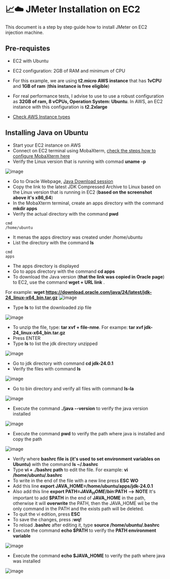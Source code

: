 # 📈☁️ JMeter Installation on EC2

This document is a step by step guide how to install JMeter on EC2 injection machine.

## Pre-requistes
- EC2 with Ubuntu
- EC2 configuration: 2GB of RAM and minimum of CPU

- For this example, we are using **t2.micro AWS instance** that has **1vCPU** and **1GB of ram** (**this instance is free eligible**)
- For real performance tests, I advise to use to use a robust configuration as **32GB of ram, 8 vCPUs, Operation System: Ubuntu**. In AWS, an EC2 instance with this configuration is **t2.2xlarge**
- [Check AWS Instance types](https://aws.amazon.com/ec2/instance-types/?trk=a5a8f3c9-c18a-485c-bbdb-52b795178fbe&sc_channel=ps&ef_id=CjwKCAjw4K3DBhBqEiwAYtG_9Egnpes7WDzX3R4IfkPsjhIG9NoX-3O3iR-OnYtnXPGYygX_I4naWhoCT5cQAvD_BwE:G:s&s_kwcid=AL!4422!3!536323165854!e!!g!!aws%20instance%20types!12028491727!115492233545&gad_campaignid=12028491727&gbraid=0AAAAADjHtp9ManJdWERBk1JBZp5ayMJpp&gclid=CjwKCAjw4K3DBhBqEiwAYtG_9Egnpes7WDzX3R4IfkPsjhIG9NoX-3O3iR-OnYtnXPGYygX_I4naWhoCT5cQAvD_BwE)

## Installing Java on Ubuntu

- Start your EC2 instance on AWS
- Connect on EC2 terminal using MobaXterm, [check the steps how to configure MobaXterm here](https://github.com/almeidas-tatiane/robust-api-performance/blob/main/configuring-mobaxterm.md)
- Verify the Linux version that is running with commad **uname -p**
  
![image](https://github.com/user-attachments/assets/3be0d2e7-f002-404c-932c-cd19ca261bc3)

- Go to Oracle Webpage, [Java Download session](https://www.oracle.com/br/java/technologies/downloads/)
- Copy the link to the latest JDK Compressed Archive to Linux based on the Linux version that is running in EC2 (**based on the screenshot above it's x86_64**)
- In the MobaXterm terminal, create an apps directory with the command **mkdir apps**
- Verify the actual directory with the command **pwd**
```
cmd
/home/ubuntu
```
- It menas the apps directory was created under /home/ubuntu
- List the directory with the command **ls**
```
cmd
apps
```

- The apps directory is displayed
- Go to apps directory with the command **cd apps**
- To download the Java version (**that the link was copied in Oracle page**) to EC2, use the command **wget + URL link** .

For example: **wget https://download.oracle.com/java/24/latest/jdk-24_linux-x64_bin.tar.gz**
![image](https://github.com/user-attachments/assets/54c24b55-c0e9-48ae-8a63-7d192cb7be3d)

- Type **ls** to list the downloaded zip file

![image](https://github.com/user-attachments/assets/eed100e0-5c09-4607-b35e-adca7b760d9a)


- To unzip the file, type: **tar xvf + file-nme**. For exampe: **tar xvf jdk-24_linux-x64_bin.tar.gz**
- Press ENTER
- Type **ls** to list the jdk directory unzipped

![image](https://github.com/user-attachments/assets/3e2b4761-d6ea-48ad-8954-c9e6754fd66b)

- Go to jdk directory with command **cd jdk-24.0.1**
- Verify the files with command **ls**

![image](https://github.com/user-attachments/assets/a33d1a56-b6cd-4b51-b4fa-44e49d18f3a6)

- Go to bin directory and verify all files with command **ls-la**

![image](https://github.com/user-attachments/assets/8d78b49c-43ef-404c-b27f-4ea5267efdcd)

- Execute the command **./java --version** to verify the java version installed

![image](https://github.com/user-attachments/assets/a4adf501-b53c-4c54-be59-db693fbb042e)

- Execute the command **pwd** to verify the path where java is installed and copy the path

![image](https://github.com/user-attachments/assets/3833a3e4-e97d-4049-9fda-b81951ab596e)

- Verify where **bashrc file is (it's used to set environment variables on Ubuntu)** with the command **ls ~/.bashrc**
- Type **vi + ./bashrc path** to edit the file. For example: **vi /home/ubuntu/.bashrc**
- To write in the end of the file with a new line press **ESC** **WO**
- Add this line **export JAVA_HOME=/home/ubuntu/apps/jdk-24.0.1**
- Also add this line **export PATH=$JAVA_HOME/bin:$PATH**  **-->** **NOTE** It's important to add **$PATH** in the end of **JAVA_HOME** in the path, otherwise it will **overwrite** the PATH, then the JAVA_HOME wil be the only command in the PATH and the exists path will be deleted.
- To quit the vi edition, press **ESC**
- To save the changes, press **:wq!**
- To reload **.bashrc** after editing it, type **source /home/ubuntu/.bashrc**
- Execute the command **echo $PATH** to verify the **PATH environment variable**

![image](https://github.com/user-attachments/assets/9d4fede2-f154-4dde-9b23-f953bec4260b)

- Execute the command **echo $JAVA_HOME** to verify the path where java was installed

![image](https://github.com/user-attachments/assets/f3627910-8274-412c-a180-d15f933a54b2)
















